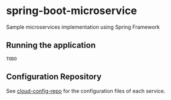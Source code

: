 # spring-boot-microservice
Sample microservices implementation using Spring Framework

## Running the application
```shell
TODO
```

## Configuration Repository
See [cloud-config-repo](https://github.com/aldwindelgado/spring-boot-cloud-config-repo) for the configuration files of each service.
